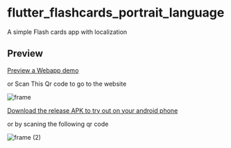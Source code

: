 # flutter_flashcards_portrait_language

A simple Flash cards app with localization

## Preview

[Preview a Webapp demo](https://icarus-conf.github.io/flash_cards_site/) 

or Scan This Qr code to go to the website 

![frame](https://github.com/Icarus-conf/flash_cards/blob/main/.github/workflows/url-sit.png)


[Download the release APK to try out on your android phone](https://install.appcenter.ms/users/Icarus_dev/apps/flash-cards-app-language) 

or by scaning the following qr code 

![frame (2)](https://github.com/Icarus-conf/flash_cards/blob/main/.github/workflows/url-qr.png)
